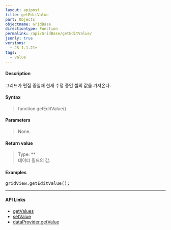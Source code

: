 ```yaml
---
layout: apipost
title: getEditValue
part: Objects
objectname: GridBase
directiontype: Function
permalink: /api/GridBase/getEditValue/
jsonly: true
versions:
  - JS 1.1.21+
tags:
  - value
---
```



#### Description

그리드가 편집 중일때 현재 수정 중인 셀의 값을 가져온다.      

#### Syntax

> function getEditValue()  

#### Parameters

> None.

#### Return value

> Type: **  
> 데이터 필드의 값.  

#### Examples 

<pre class="prettyprint">
gridView.getEditValue();
</pre>

---

#### API Links

* [getValues](/api/GridView/getValues)
* [setValue](/api/GridBase/setValue)
* [dataProvider.getValue](/api/LocalDataProvider/getValue/)
